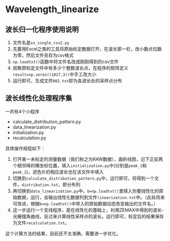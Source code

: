 # Wavelength_linearize
## 波长归一化程序使用说明

1. 文件名是`xx_single_csv2.py`
1. 先要用Excel之类的工具将原始标定数据打开，在波长那一栏，改小数点位数为零，然后文件另存为csv格式
1. `np.loadtxt()`函数中将文件名改成刚刚得到的csv文件
1. 观察原标定文件中有多少个整数波长点，在程序的矩阵定义`result=np.zeros((1027,3))`中手工改大小
1. 运行即可，生成文件`002.txt`即为各波长处的采样点分布

## 波长线性化处理程序集
一共有4个小程序

 - calculate_distribution_pattern.py
 - data_linearization.py
 - initialization.py
 - recalculation.py

具体操作规程如下：

1. 打开某一未标定的测量数据（我们称之为RAW数据），画折线图，记下正反两个相邻峰的横坐标位置，填入`initialization.py`中(分别是`peak_1`和`peak_2`)，滤色片的相应波长也在该文件中填入
1. 切换到`calculate_distribution_pattern.py`中，运行即可，将得到一个文件，`distribution.txt`，即分布列
1. 再切换到`data_linearization.py`中，`b=np.loadtxt()`里填入你要线性化的原始数据，运行，会输出线性化数据列到文件`linearization.txt`中。（此处将来可改进，根据`b=np.loadtxt()`中导入的原始数据动态改变输出的文件名。）
1. 这一步运行一个支线程序，是在线性化的基础上，利用ZEMAX中得到的波长-光栅摆角曲线，反过来计算线性采样点的波长。运行即可，标定后的结果保存为文件`recalculation.txt`。

这个计算方法的结果，目前还不太准确，需要进一步优化。
